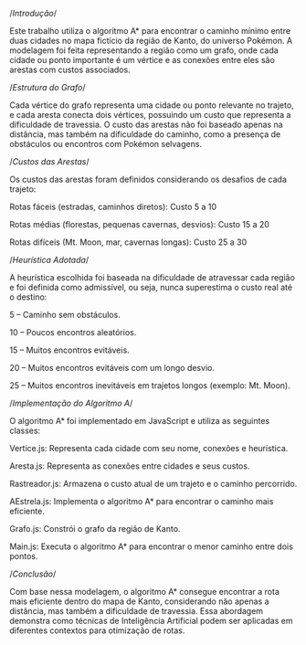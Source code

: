 /*Introdução*/

Este trabalho utiliza o algoritmo A* para encontrar o caminho mínimo entre duas cidades no mapa fictício da região de Kanto, do universo Pokémon. A modelagem foi feita representando a região como um grafo, onde cada cidade ou ponto importante é um vértice e as conexões entre eles são arestas com custos associados.

/*Estrutura do Grafo*/

Cada vértice do grafo representa uma cidade ou ponto relevante no trajeto, e cada aresta conecta dois vértices, possuindo um custo que representa a dificuldade de travessia. O custo das arestas não foi baseado apenas na distância, mas também na dificuldade do caminho, como a presença de obstáculos ou encontros com Pokémon selvagens.

/*Custos das Arestas*/

Os custos das arestas foram definidos considerando os desafios de cada trajeto:

Rotas fáceis (estradas, caminhos diretos): Custo 5 a 10

Rotas médias (florestas, pequenas cavernas, desvios): Custo 15 a 20

Rotas difíceis (Mt. Moon, mar, cavernas longas): Custo 25 a 30

/*Heurística Adotada*/

A heurística escolhida foi baseada na dificuldade de atravessar cada região e foi definida como admissível, ou seja, nunca superestima o custo real até o destino:

5 – Caminho sem obstáculos.

10 – Poucos encontros aleatórios.

15 – Muitos encontros evitáveis.

20 – Muitos encontros evitáveis com um longo desvio.

25 – Muitos encontros inevitáveis em trajetos longos (exemplo: Mt. Moon).

/*Implementação do Algoritmo A*/

O algoritmo A* foi implementado em JavaScript e utiliza as seguintes classes:

Vertice.js: Representa cada cidade com seu nome, conexões e heurística.

Aresta.js: Representa as conexões entre cidades e seus custos.

Rastreador.js: Armazena o custo atual de um trajeto e o caminho percorrido.

AEstrela.js: Implementa o algoritmo A* para encontrar o caminho mais eficiente.

Grafo.js: Constrói o grafo da região de Kanto.

Main.js: Executa o algoritmo A* para encontrar o menor caminho entre dois pontos.

/*Conclusão*/

Com base nessa modelagem, o algoritmo A* consegue encontrar a rota mais eficiente dentro do mapa de Kanto, considerando não apenas a distância, mas também a dificuldade de travessia. Essa abordagem demonstra como técnicas de Inteligência Artificial podem ser aplicadas em diferentes contextos para otimização de rotas.

